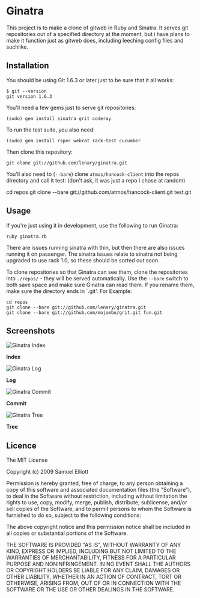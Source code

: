 Ginatra
=======

This project  is to make a  clone of gitweb in  Ruby and Sinatra. It  serves git
repositories out  of a specified  directory at the moment,  but i have  plans to
make  it function  just  as gitweb  does, including  leeching  config files  and
suchlike.

Installation
------------

You should be using Git 1.6.3 or later just to be sure that it all works:

    $ git --version
    git version 1.6.3

You'll need a few gems just to serve git repositories:

    (sudo) gem install sinatra grit coderay

To run the test suite, you also need:

    (sudo) gem install rspec webrat rack-test cucumber 
    
Then clone this repository:

    git clone git://github.com/lenary/ginatra.git
    
You'll  also need  to  (`--bare`) clone  `atmos/hancock-client`  into the  repos
directory and call it test: (don't ask, it was just a repo i chose at random)

   cd repos
   git clone --bare git://github.com/atmos/hancock-client.git test.git
    
Usage
-----
        
If you're just using it in development, use the following to run Ginatra:

    ruby ginatra.rb
    
There  are issues  running sinatra  with thin,  but then  there are  also issues
running it on passenger. The sinatra issues relate to sinatra not being upgraded
to use rack 1.0, so these should be sorted out soon.

To clone repositories so that Ginatra  can see them, clone the repositories into
`./repos/` - they will be served  automatically. Use the `--bare` switch to both
save space and  make sure Ginatra can  read them. If you rename  them, make sure
the directory ends in `.git'. For Example:

    cd repos
    git clone --bare git://github.com/lenary/ginatra.git
    git clone --bare git://github.com/mojombo/grit.git fun.git


Screenshots
-----------

![Ginatra Index](http://lenary-uploads.appspot.com/img/i?id=ag5sZW5hcnktdXBsb2Fkc3IMCxIFSW1hZ2UYuRcM&w=500&h=500 "Ginatra Index")

**Index**

![Ginatra Log](http://lenary-uploads.appspot.com/img/i?id=ag5sZW5hcnktdXBsb2Fkc3IMCxIFSW1hZ2UYuhcM&w=500&h=500 "Ginatra Log")

**Log**

![Ginatra Commit](http://lenary-uploads.appspot.com/img/i?id=ag5sZW5hcnktdXBsb2Fkc3IMCxIFSW1hZ2UYuxcM&w=500&h=500 "Ginatra Commit")

**Commit**

![Ginatra Tree](http://lenary-uploads.appspot.com/img/i?id=ag5sZW5hcnktdXBsb2Fkc3IMCxIFSW1hZ2UYuxcM&w=500&h=500 "Ginatra Tree")

**Tree**

Licence
-------

The MIT License

Copyright (c) 2009 Samuel Elliott

Permission is hereby granted, free of charge,  to any person obtaining a copy of
this software  and associated documentation  files (the "Software"), to  deal in
the Software  without restriction,  including without  limitation the  rights to
use, copy, modify, merge, publish, distribute, sublicense, and/or sell copies of
the Software, and to permit persons to  whom the Software is furnished to do so,
subject to the following conditions:

The above copyright  notice and this permission notice shall  be included in all
copies or substantial portions of the Software.

THE  SOFTWARE IS  PROVIDED "AS  IS", WITHOUT  WARRANTY OF  ANY KIND,  EXPRESS OR
IMPLIED, INCLUDING BUT NOT LIMITED TO THE WARRANTIES OF MERCHANTABILITY, FITNESS
FOR A PARTICULAR  PURPOSE AND NONINFRINGEMENT. IN NO EVENT  SHALL THE AUTHORS OR
COPYRIGHT HOLDERS BE  LIABLE FOR ANY CLAIM, DAMAGES OR  OTHER LIABILITY, WHETHER
IN  AN ACTION  OF  CONTRACT, TORT  OR  OTHERWISE,  ARISING FROM,  OUT  OF OR  IN
CONNECTION WITH THE SOFTWARE OR THE USE OR OTHER DEALINGS IN THE SOFTWARE.
